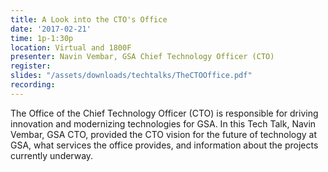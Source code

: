```yaml
---
title: A Look into the CTO's Office
date: '2017-02-21'
time: 1p-1:30p
location: Virtual and 1800F
presenter: Navin Vembar, GSA Chief Technology Officer (CTO)
register:
slides: "/assets/downloads/techtalks/TheCTOOffice.pdf"
recording:
---
```


The Office of the Chief Technology Officer (CTO) is responsible for driving innovation and modernizing technologies for GSA.  In this Tech Talk, Navin Vembar, GSA CTO, provided the CTO vision for the future of technology at GSA, what services the office provides, and information about the projects currently underway.
